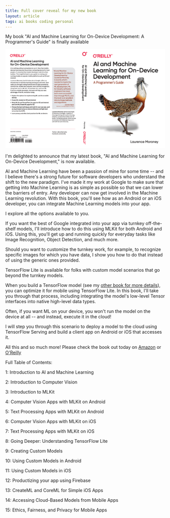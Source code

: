 ```yaml
---
title: Full cover reveal for my new book
layout: article
tags: ai books coding personal
---
```


My book "AI and Machine Learning for On-Device Development: A Programmer's Guide" is finally available

![Full Cover](/assets/cover.png)

I'm delighted to announce that my latest book, "AI and Machine Learning for On-Device Development," is now available. 

AI and Machine Learning have been a passion of mine for some time -- and I believe there's a strong future for software developers who understand the shift to the new paradigm. I've made it my work at Google to make sure that getting into Machine Learning is as simple as possible so that we can lower the barriers of entry. Any developer can now get involved in the Machine Learning revolution. With this book, you'll see how as an Android or an iOS developer, you can integrate Machine Learning models into your app.

I explore all the options available to you.

If you want the best of Google integrated into your app via turnkey off-the-shelf models, I'll introduce how to do this using MLKit for both Android and iOS. Using this, you'll get up and running quickly for everyday tasks like Image Recognition, Object Detection, and much more.

Should you want to customize the turnkey work, for example, to recognize specific images for which you have data, I show you how to do that instead of using the generic ones provided.

TensorFlow Lite is available for folks with custom model scenarios that go beyond the turnkey models. 

When you build a TensorFlow model (see my [other book for more details](https://amzn.to/3yJ2Iiv)), you can optimize it for mobile using TensorFlow Lite. In this book, I'll take you through that process, including integrating the model's low-level Tensor interfaces into native high-level data types. 

Often, if you want ML on your device, you won't run the model on the device at all -- and instead, execute it in the cloud!

I will step you through this scenario to deploy a model to the cloud using TensorFlow Serving and build a client app on Android or iOS that accesses it.

All this and so much more! Please check the book out today on [Amazon](https://amzn.to/3CEKBN8) or [O'Reilly](https://learning.oreilly.com/library/view/ai-and-machine/9781098101732/)

Full Table of Contents:

1: Introduction to AI and Machine Learning

2: Introduction to Computer Vision

3: Introduction to MLKit

4: Computer Vision Apps with MLKit on Android

5: Text Processing Apps with MLKit on Android

6: Computer Vision Apps with MLKit on iOS

7: Text Processing Apps with MLKit on iOS

8: Going Deeper: Understanding TensorFlow Lite

9: Creating Custom Models

10: Using Custom Models in Android

11: Using Custom Models in iOS

12: Productizing your app using Firebase

13: CreateML and CoreML for Simple iOS Apps

14: Accessing Cloud-Based Models from Mobile Apps

15: Ethics, Fairness, and Privacy for Mobile Apps